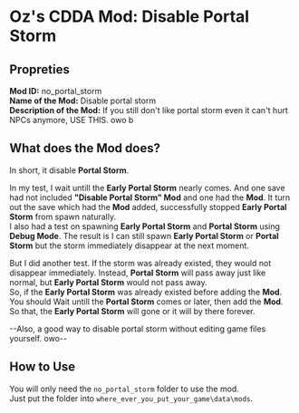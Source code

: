 # Oz's CDDA Mod: Disable Portal Storm

## Propreties

**Mod ID:** no_portal_storm<br>
**Name of the Mod:** Disable portal storm<br>
**Description of the Mod:** If you still don't like portal storm even it can't hurt NPCs anymore, USE THIS. owo b

## What does the Mod does?

In short, it disable **Portal Storm**.


In my test, I wait untill the **Early Portal Storm** nearly comes. And one save had not included **"Disable Portal Storm" Mod** and one had the **Mod**. It turn out the save which had the **Mod** added, successfully stopped **Early Portal Storm** from spawn naturally.<br>
I also had a test on spawning **Early Portal Storm** and **Portal Storm** using **Debug Mode**. The result is I can still spawn **Early Portal Storm** or **Portal Storm** but the storm immediately disappear at the next moment.


But I did another test. If the storm was already existed, they would not disappear immediately. Instead, **Portal Storm** will pass away just like normal, but **Early Portal Storm** would not pass away.<br>
So, if the **Early Portal Storm** was already existed before adding the **Mod**. You should Wait untill the **Portal Storm** comes or later, then add the **Mod**. So that, the **Early Portal Storm** will gone or it will by there forever.


--Also, a good way to disable portal storm without editing game files yourself. owo--

## How to Use

You will only need the `no_portal_storm` folder to use the mod.<br>
Just put the folder into `where_ever_you_put_your_game\data\mods`.

